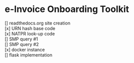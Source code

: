 # e-Invoice Onboarding Toolkit  
[] readthedocs.org site creation  
[x] URN hash base code   
[x] NATPR look-up code  
[] SMP query #1  
[] SMP query #2  
[x] docker instance  
[] flask implementation  
